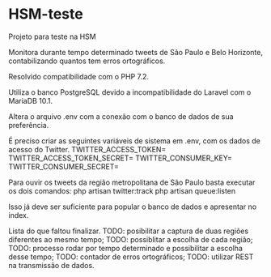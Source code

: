 # HSM-teste
Projeto para teste na HSM

Monitora durante tempo determinado tweets de São Paulo e Belo Horizonte, contabilizando quantos tem erros ortográficos.

Resolvido compatibilidade com o PHP 7.2.

Utiliza o banco PostgreSQL devido a incompatibilidade do Laravel com o MariaDB 10.1.

Altera o arquivo .env com a conexão com o banco de dados de sua preferência.

É preciso criar as seguintes variáveis de sistema em .env, com os dados de acesso do Twitter.
TWITTER_ACCESS_TOKEN=
TWITTER_ACCESS_TOKEN_SECRET=
TWITTER_CONSUMER_KEY=
TWITTER_CONSUMER_SECRET=

Para ouvir os tweets da região metropolitana de São Paulo basta executar os dois comandos:
php artisan twitter:track
php artisan queue:listen

Isso já deve ser suficiente para popular o banco de dados e apresentar no index.

Lista do que faltou finalizar.
TODO: posibilitar a captura de duas regiões diferentes ao mesmo tempo;
TODO: possiblitar a escolha de cada região;
TODO: processo rodar por tempo determinado e possibilitar a escolha desse tempo;
TODO: contador de erros ortográficos;
TODO: utilizar REST na transmissão de dados.
